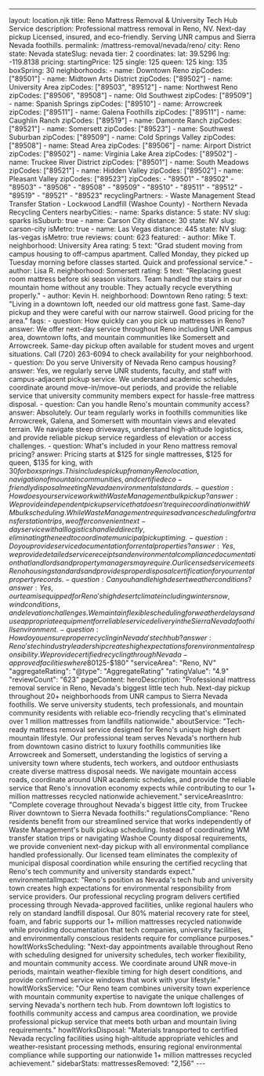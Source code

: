 ---
layout: location.njk
title: Reno Mattress Removal & University Tech Hub Service
description: Professional mattress removal in Reno, NV. Next-day pickup Licensed, insured, and eco-friendly. Serving UNR campus and Sierra Nevada foothills.
permalink: /mattress-removal/nevada/reno/
city: Reno state: Nevada stateSlug: nevada tier: 2 coordinates: lat: 39.5296 lng: -119.8138 pricing: startingPrice: 125 single: 125 queen: 125 king: 135 boxSpring: 30 neighborhoods: - name: Downtown Reno zipCodes: ["89501"] - name: Midtown Arts District zipCodes: ["89502"] - name: University Area zipCodes: ["89503", "89512"] - name: Northwest Reno zipCodes: ["89506", "89508"] - name: Old Southwest zipCodes: ["89509"] - name: Spanish Springs zipCodes: ["89510"] - name: Arrowcreek zipCodes: ["89511"] - name: Galena Foothills zipCodes: ["89511"] - name: Caughlin Ranch zipCodes: ["89519"] - name: Damonte Ranch zipCodes: ["89521"] - name: Somersett zipCodes: ["89523"] - name: Southwest Suburban zipCodes: ["89509"] - name: Cold Springs Valley zipCodes: ["89508"] - name: Stead Area zipCodes: ["89506"] - name: Airport District zipCodes: ["89502"] - name: Virginia Lake Area zipCodes: ["89502"] - name: Truckee River District zipCodes: ["89501"] - name: South Meadows zipCodes: ["89521"] - name: Hidden Valley zipCodes: ["89502"] - name: Pleasant Valley zipCodes: ["89523"] zipCodes: - "89501" - "89502" - "89503" - "89506" - "89508" - "89509" - "89510" - "89511" - "89512" - "89519" - "89521" - "89523" recyclingPartners: - Waste Management Stead Transfer Station - Lockwood Landfill (Washoe County) - Northern Nevada Recycling Centers nearbyCities: - name: Sparks distance: 5 state: NV slug: sparks isSuburb: true - name: Carson City distance: 30 state: NV slug: carson-city isMetro: true - name: Las Vegas distance: 445 state: NV slug: las-vegas isMetro: true reviews: count: 623 featured: - author: Mike T. neighborhood: University Area rating: 5 text: "Grad student moving from campus housing to off-campus apartment. Called Monday, they picked up Tuesday morning before classes started. Quick and professional service." - author: Lisa R. neighborhood: Somersett rating: 5 text: "Replacing guest room mattress before ski season visitors. Team handled the stairs in our mountain home without any trouble. They actually recycle everything properly." - author: Kevin H. neighborhood: Downtown Reno rating: 5 text: "Living in a downtown loft, needed our old mattress gone fast. Same-day pickup and they were careful with our narrow stairwell. Good pricing for the area." faqs: - question: How quickly can you pick up mattresses in Reno? answer: We offer next-day service throughout Reno including UNR campus area, downtown lofts, and mountain communities like Somersett and Arrowcreek. Same-day pickup often available for student moves and urgent situations. Call (720) 263-6094 to check availability for your neighborhood. - question: Do you serve University of Nevada Reno campus housing? answer: Yes, we regularly serve UNR students, faculty, and staff with campus-adjacent pickup service. We understand academic schedules, coordinate around move-in/move-out periods, and provide the reliable service that university community members expect for hassle-free mattress disposal. - question: Can you handle Reno's mountain community access? answer: Absolutely. Our team regularly works in foothills communities like Arrowcreek, Galena, and Somersett with mountain views and elevated terrain. We navigate steep driveways, understand high-altitude logistics, and provide reliable pickup service regardless of elevation or access challenges. - question: What's included in your Reno mattress removal pricing? answer: Pricing starts at $125 for single mattresses, $125 for queen, $135 for king, with $30 for box springs. This includes pickup from any Reno location, navigation of mountain communities, and certified eco-friendly disposal meeting Nevada environmental standards. - question: How does your service work with Waste Management bulk pickup? answer: We provide independent pickup service that doesn't require coordination with WM bulk scheduling. While Waste Management requires advance scheduling for transfer station trips, we offer convenient next-day service with all logistics handled directly, eliminating the need to coordinate municipal pickup timing. - question: Do you provide service documentation for rental properties? answer: Yes, we provide detailed service receipts and environmental compliance documentation that landlords and property managers may require. Our licensed service meets Reno housing standards and provides proper disposal certification for your rental property records. - question: Can you handle high desert weather conditions? answer: Yes, our team is equipped for Reno's high desert climate including winter snow, wind conditions, and elevation challenges. We maintain flexible scheduling for weather delays and use appropriate equipment for reliable service delivery in the Sierra Nevada foothills environment. - question: How do you ensure proper recycling in Nevada's tech hub? answer: Reno's tech industry leadership creates high expectations for environmental responsibility. We provide certified recycling through Nevada-approved facilities where 80% of materials become new products, supporting Reno's innovation economy while providing documentation that tech companies and university facilities require for environmental compliance. schema: "@context": "https://schema.org" "@type": "LocalBusiness" "name": "A Bedder World Reno" "address": "@type": "PostalAddress" "addressLocality": "Reno" "addressRegion": "NV" "addressCountry": "US" "geo": "@type": "GeoCoordinates" "latitude": 39.5296 "longitude": -119.8138 "telephone": "720-263-6094" "url": "//mattress-removal/nevada/reno/" "priceRange": "$125-$180" "serviceArea": "Reno, NV" "aggregateRating": "@type": "AggregateRating" "ratingValue": "4.9" "reviewCount": "623" pageContent: heroDescription: "Professional mattress removal service in Reno, Nevada's biggest little tech hub. Next-day pickup throughout 20+ neighborhoods from UNR campus to Sierra Nevada foothills. We serve university students, tech professionals, and mountain community residents with reliable eco-friendly recycling that's eliminated over 1 million mattresses from landfills nationwide." aboutService: "Tech-ready mattress removal service designed for Reno's unique high desert mountain lifestyle. Our professional team serves Nevada's northern hub from downtown casino district to luxury foothills communities like Arrowcreek and Somersett, understanding the logistics of serving a university town where students, tech workers, and outdoor enthusiasts create diverse mattress disposal needs. We navigate mountain access roads, coordinate around UNR academic schedules, and provide the reliable service that Reno's innovation economy expects while contributing to our 1+ million mattresses recycled nationwide achievement." serviceAreasIntro: "Complete coverage throughout Nevada's biggest little city, from Truckee River downtown to Sierra Nevada foothills:" regulationsCompliance: "Reno residents benefit from our streamlined service that works independently of Waste Management's bulk pickup scheduling. Instead of coordinating WM transfer station trips or navigating Washoe County disposal requirements, we provide convenient next-day pickup with all environmental compliance handled professionally. Our licensed team eliminates the complexity of municipal disposal coordination while ensuring the certified recycling that Reno's tech community and university standards expect." environmentalImpact: "Reno's position as Nevada's tech hub and university town creates high expectations for environmental responsibility from service providers. Our professional recycling program delivers certified processing through Nevada-approved facilities, unlike regional haulers who rely on standard landfill disposal. Our 80% material recovery rate for steel, foam, and fabric supports our 1+ million mattresses recycled nationwide while providing documentation that tech companies, university facilities, and environmentally conscious residents require for compliance purposes." howItWorksScheduling: "Next-day appointments available throughout Reno with scheduling designed for university schedules, tech worker flexibility, and mountain community access. We coordinate around UNR move-in periods, maintain weather-flexible timing for high desert conditions, and provide confirmed service windows that work with your lifestyle." howItWorksService: "Our Reno team combines university town experience with mountain community expertise to navigate the unique challenges of serving Nevada's northern tech hub. From downtown loft logistics to foothills community access and campus area coordination, we provide professional pickup service that meets both urban and mountain living requirements." howItWorksDisposal: "Materials transported to certified Nevada recycling facilities using high-altitude appropriate vehicles and weather-resistant processing methods, ensuring regional environmental compliance while supporting our nationwide 1+ million mattresses recycled achievement." sidebarStats: mattressesRemoved: "2,156" ---